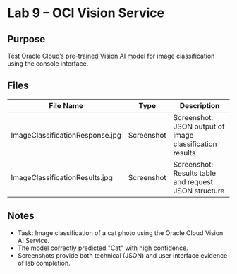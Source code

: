 # Lab 9 – OCI Vision Service

## Purpose
Test Oracle Cloud’s pre-trained Vision AI model for image classification using the console interface.

## Files

| File Name                       | Type        | Description                                 |
|----------------------------------|-------------|---------------------------------------------|
| ImageClassificationResponse.jpg  | Screenshot  | Screenshot: JSON output of image classification results |
| ImageClassificationResults.jpg   | Screenshot  | Screenshot: Results table and request JSON structure    |

## Notes
- Task: Image classification of a cat photo using the Oracle Cloud Vision AI Service.
- The model correctly predicted "Cat" with high confidence.
- Screenshots provide both technical (JSON) and user interface evidence of lab completion.
